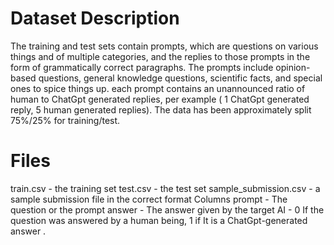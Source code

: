 
# Dataset Description
The training and test sets contain prompts, which are questions on various things and of multiple categories, and the replies to those prompts in the form of grammatically correct paragraphs.
The prompts include opinion-based questions, general knowledge questions, scientific facts, and special ones to spice things up. each prompt contains an unannounced ratio of human to ChatGpt generated replies, per example ( 1 ChatGpt generated reply, 5 human generated replies).
The data has been approximately split 75%/25% for training/test.

# Files
train.csv - the training set
test.csv - the test set
sample_submission.csv - a sample submission file in the correct format
Columns
prompt - The question or the prompt
answer - The answer given by the target
AI - 0 If the question was answered by a human being, 1 if It is a ChatGpt-generated answer .
